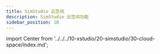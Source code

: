 ```yaml
---
title: SimStudio 云空间
description: SimStudio 云空间功能
sidebar_position: 10
---
```


import Center from '../../../10-xstudio/20-simstudio/30-cloud-space/index.md';

<Center />